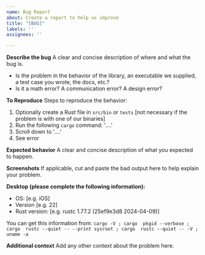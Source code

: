 ```yaml
---
name: Bug Report
about: Create a report to help us improve
title: "[BUG]"
labels: ''
assignees: ''

---
```


**Describe the bug**
A clear and concise description of where and what the bug is.
- Is the problem in the behavior of the library, an executable we supplied, a test case you wrote, the docs, etc.?
- Is it a math error? A communication error? A design error?

**To Reproduce**
Steps to reproduce the behavior:
1. Optionally create a Rust file in `src/bin` or `tests` [not necessary if the problem is with one of our binaries]
2. Run the following `cargo` command: '....'
3. Scroll down to '....'
4. See error

**Expected behavior**
A clear and concise description of what you expected to happen.

**Screenshots**
If applicable, cut and paste the bad output here to help explain your problem.

**Desktop (please complete the following information):**
 - OS: [e.g. iOS]
 - Version [e.g. 22]
 - Rust version: [e.g. rustc 1.77.2 (25ef9e3d8 2024-04-09)]

You can get this information from:
   `cargo -V ; cargo  pkgid --verbose ; cargo  rustc --quiet -- --print sysroot ; cargo  rustc --quiet -- -V ; uname -a`

**Additional context**
Add any other context about the problem here.
